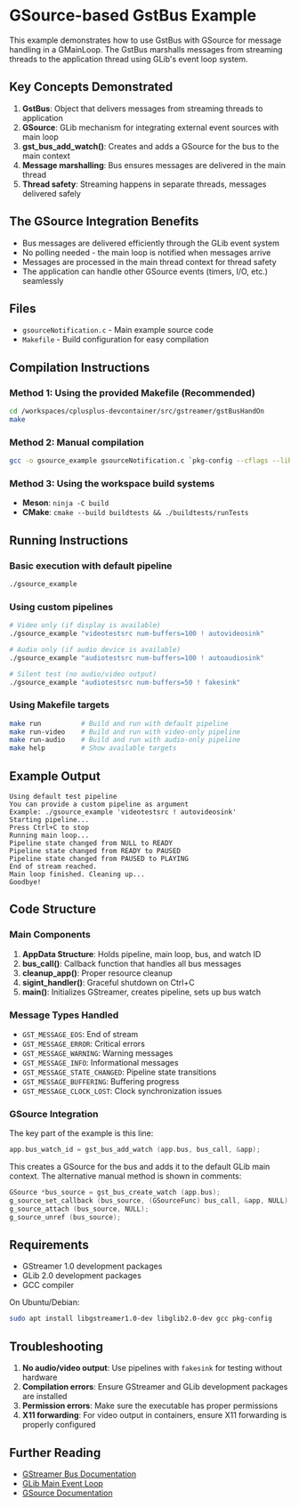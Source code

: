 # GSource-based GstBus Example

This example demonstrates how to use GstBus with GSource for message handling in a GMainLoop. The GstBus marshalls messages from streaming threads to the application thread using GLib's event loop system.

## Key Concepts Demonstrated

1. **GstBus**: Object that delivers messages from streaming threads to application
2. **GSource**: GLib mechanism for integrating external event sources with main loop
3. **gst_bus_add_watch()**: Creates and adds a GSource for the bus to the main context
4. **Message marshalling**: Bus ensures messages are delivered in the main thread
5. **Thread safety**: Streaming happens in separate threads, messages delivered safely

## The GSource Integration Benefits

- Bus messages are delivered efficiently through the GLib event system
- No polling needed - the main loop is notified when messages arrive
- Messages are processed in the main thread context for thread safety
- The application can handle other GSource events (timers, I/O, etc.) seamlessly

## Files

- `gsourceNotification.c` - Main example source code
- `Makefile` - Build configuration for easy compilation

## Compilation Instructions

### Method 1: Using the provided Makefile (Recommended)
```bash
cd /workspaces/cplusplus-devcontainer/src/gstreamer/gstBusHandOn
make
```

### Method 2: Manual compilation
```bash
gcc -o gsource_example gsourceNotification.c `pkg-config --cflags --libs gstreamer-1.0 glib-2.0`
```

### Method 3: Using the workspace build systems
- **Meson**: `ninja -C build`
- **CMake**: `cmake --build buildtests && ./buildtests/runTests`

## Running Instructions

### Basic execution with default pipeline
```bash
./gsource_example
```

### Using custom pipelines
```bash
# Video only (if display is available)
./gsource_example "videotestsrc num-buffers=100 ! autovideosink"

# Audio only (if audio device is available)
./gsource_example "audiotestsrc num-buffers=100 ! autoaudiosink"

# Silent test (no audio/video output)
./gsource_example "audiotestsrc num-buffers=50 ! fakesink"
```

### Using Makefile targets
```bash
make run          # Build and run with default pipeline
make run-video    # Build and run with video-only pipeline
make run-audio    # Build and run with audio-only pipeline
make help         # Show available targets
```

## Example Output

```
Using default test pipeline
You can provide a custom pipeline as argument
Example: ./gsource_example 'videotestsrc ! autovideosink'
Starting pipeline...
Press Ctrl+C to stop
Running main loop...
Pipeline state changed from NULL to READY
Pipeline state changed from READY to PAUSED
Pipeline state changed from PAUSED to PLAYING
End of stream reached.
Main loop finished. Cleaning up...
Goodbye!
```

## Code Structure

### Main Components

1. **AppData Structure**: Holds pipeline, main loop, bus, and watch ID
2. **bus_call()**: Callback function that handles all bus messages
3. **cleanup_app()**: Proper resource cleanup
4. **sigint_handler()**: Graceful shutdown on Ctrl+C
5. **main()**: Initializes GStreamer, creates pipeline, sets up bus watch

### Message Types Handled

- `GST_MESSAGE_EOS`: End of stream
- `GST_MESSAGE_ERROR`: Critical errors
- `GST_MESSAGE_WARNING`: Warning messages
- `GST_MESSAGE_INFO`: Informational messages
- `GST_MESSAGE_STATE_CHANGED`: Pipeline state transitions
- `GST_MESSAGE_BUFFERING`: Buffering progress
- `GST_MESSAGE_CLOCK_LOST`: Clock synchronization issues

### GSource Integration

The key part of the example is this line:
```c
app.bus_watch_id = gst_bus_add_watch (app.bus, bus_call, &app);
```

This creates a GSource for the bus and adds it to the default GLib main context. The alternative manual method is shown in comments:
```c
GSource *bus_source = gst_bus_create_watch (app.bus);
g_source_set_callback (bus_source, (GSourceFunc) bus_call, &app, NULL);
g_source_attach (bus_source, NULL);
g_source_unref (bus_source);
```

## Requirements

- GStreamer 1.0 development packages
- GLib 2.0 development packages
- GCC compiler

On Ubuntu/Debian:
```bash
sudo apt install libgstreamer1.0-dev libglib2.0-dev gcc pkg-config
```

## Troubleshooting

1. **No audio/video output**: Use pipelines with `fakesink` for testing without hardware
2. **Compilation errors**: Ensure GStreamer and GLib development packages are installed
3. **Permission errors**: Make sure the executable has proper permissions
4. **X11 forwarding**: For video output in containers, ensure X11 forwarding is properly configured

## Further Reading

- [GStreamer Bus Documentation](https://gstreamer.freedesktop.org/documentation/gstreamer/gstbus.html)
- [GLib Main Event Loop](https://docs.gtk.org/glib/main-loop.html)
- [GSource Documentation](https://docs.gtk.org/glib/struct.Source.html)